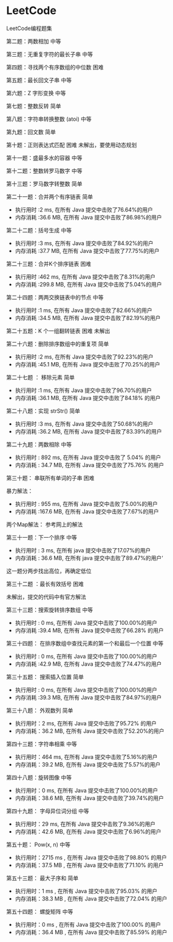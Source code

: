 # LeetCode
LeetCode编程题集


第二题：两数相加    				中等	

第三题：无重复字符的最长子串    	中等	

第四题：寻找两个有序数组的中位数    困难	

第五题：最长回文子串    			中等	

第六题：Z 字形变换    				中等	

第七题：整数反转    				简单	

第八题：字符串转换整数 (atoi)    	中等	

第九题：回文数    					简单	

第十题：正则表达式匹配    			困难	 未解出，要使用动态规划

第十一题：盛最多水的容器   			中等
	
第十二题：整数转罗马数字  		    中等
 		
第十三题：罗马数字转整数   			简单	

第二十一题：合并两个有序链表        简单

 * 执行用时 :2 ms, 在所有 Java 提交中击败了76.64%的用户
 * 内存消耗 :36.6 MB, 在所有 Java 提交中击败了86.98%的用户

第二十二题：括号生成             中等
 * 执行用时 :3 ms, 在所有 Java 提交中击败了84.92%的用户
 * 内存消耗 :37.7 MB, 在所有 Java 提交中击败了77.75%的用户

第二十三题：合并K个排序链表         困难
 * 执行用时 :462 ms, 在所有 Java 提交中击败了8.31%的用户
 * 内存消耗 :299.8 MB, 在所有 Java 提交中击败了5.04%的用户
 
 
第二十四题：两两交换链表中的节点    中等

 * 执行用时 :1 ms, 在所有 Java 提交中击败了82.66%的用户
 * 内存消耗 :34.5 MB, 在所有 Java 提交中击败了82.19%的用户



第二十五题：K 个一组翻转链表        困难  未解出



第二十六题：删除排序数组中的重复项  简单

 * 执行用时 :2 ms, 在所有 Java 提交中击败了92.23%的用户
 * 内存消耗 :45.1 MB, 在所有 Java 提交中击败了70.25%的用户

第二十七题 ： 移除元素  简单

 * 执行用时 :1 ms, 在所有 Java 提交中击败了96.70%的用户
 * 内存消耗 :36.1 MB, 在所有 Java 提交中击败了84.18% 的用户


第二十八题：实现 strStr()           简单
 * 执行用时 :3 ms, 在所有 Java 提交中击败了50.68%的用户
 * 内存消耗 :36.2 MB, 在所有 Java 提交中击败了83.39%的用户

第二十九题：两数相除                中等
 * 执行用时 : 892 ms, 在所有 Java 提交中击败了 5.04% 的用户
 * 内存消耗 : 34.7 MB, 在所有 Java 提交中击败了75.76% 的用户



第三十题： 串联所有单词的子串       困难

暴力解法：
 * 执行用时 : 955 ms, 在所有 Java 提交中击败了5.00%的用户
 * 内存消耗 :167.6 MB, 在所有 Java 提交中击败了7.67%的用户
 
 两个Map解法：
 参考网上的解法
 
 第三十一题：下一个排序        中等
 
 * 执行用时 : 3 ms, 在所有 java 提交中击败了17.07%的用户
 * 内存消耗 : 36.6 MB, 在所有 java 提交中击败了89.47%的用户‘
 
 这一题分两步找出高位，再确定低位
 
 第三十二题 ：最长有效括号  困难
 
 未解出，提交的代码中有官方解法
 
 
 第三十三题：搜索旋转排序数组  中等
 
 * 执行用时 : 0 ms, 在所有 Java 提交中击败了100.00%的用户
 * 内存消耗 :39.4  MB, 在所有 Java 提交中击败了66.28% 的用户
 
 
 第三十四题：  在排序数组中查找元素的第一个和最后一个位置   中等
 
 * 执行用时 : 0 ms, 在所有 Java 提交中击败了100.00%的用户
 * 内存消耗 :42.9 MB, 在所有 Java 提交中击败了74.47%的用户
 
 第三十五题： 搜索插入位置    简单
 
 * 执行用时 : 0 ms, 在所有 Java 提交中击败了100.00%的用户
 * 内存消耗 :39.3 MB, 在所有 Java 提交中击败了84.97%的用户
 
 第三十八题： 外观数列    简单
 
 * 执行用时：2 ms, 在所有 Java 提交中击败了95.72% 的用户
 * 内存消耗：36.2 MB, 在所有 Java 提交中击败了52.20%的用户

 第四十三题：字符串相乘     中等
 * 执行用时：464 ms, 在所有 Java 提交中击败了5.16%的用户
 * 内存消耗：39.2 MB, 在所有 Java 提交中击败了5.57%的用户
 
 第四十八题：旋转图像    中等
 * 执行用时：0 ms, 在所有 Java 提交中击败了100.00%的用户
 * 内存消耗：38.6 MB, 在所有 Java 提交中击败了39.74%的用户
 
 
 第四十九题： 字母异位词分组 中等
 * 执行用时：29 ms, 在所有 Java 提交中击败了9.36%的用户
 * 内存消耗：42.6 MB, 在所有 Java 提交中击败了6.96%的用户
 
 第五十题： Pow(x, n) 中等
 * 执行用时：2715 ms , 在所有 Java 提交中击败了98.80% 的用户
 * 内存消耗：37.5 MB , 在所有 Java 提交中击败了71.10% 的用户

 第五十三题： 最大子序和 简单
 * 执行用时：1 ms , 在所有 Java 提交中击败了95.03% 的用户
 * 内存消耗：38.3 MB , 在所有 Java 提交中击败了72.04% 的用户
 
 第五十四题： 螺旋矩阵 中等
 * 执行用时：0 ms , 在所有 Java 提交中击败了100.00% 的用户
 * 内存消耗：36.4 MB , 在所有 Java 提交中击败了85.59% 的用户
